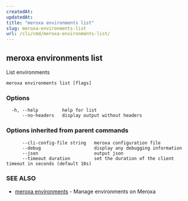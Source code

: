 ```yaml
---
createdAt: 
updatedAt: 
title: "meroxa environments list"
slug: meroxa-environments-list
url: /cli/cmd/meroxa-environments-list/
---
```

## meroxa environments list

List environments

```
meroxa environments list [flags]
```

### Options

```
  -h, --help         help for list
      --no-headers   display output without headers
```

### Options inherited from parent commands

```
      --cli-config-file string   meroxa configuration file
      --debug                    display any debugging information
      --json                     output json
      --timeout duration         set the duration of the client timeout in seconds (default 10s)
```

### SEE ALSO

* [meroxa environments](/cli/cmd/meroxa-environments/)	 - Manage environments on Meroxa


